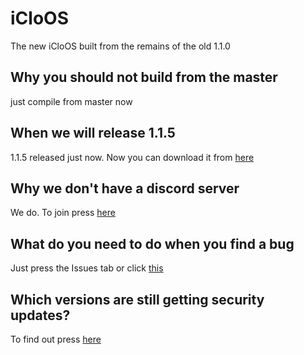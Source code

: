 # iCloOS
The new iCloOS built from the remains of the old 1.1.0
## Why you should not build from the master
just compile from master now
## When we will release 1.1.5
1.1.5 released just now. Now you can download it from [here](https://github.com/iCloExecutable/iCloOS/releases/download/115pb/iClosOS.exe)
## Why we don't have a discord server
We do. To join press [here](https://discord.gg/nHagDfWtQc)
## What do you need to do when you find a bug
Just press the Issues tab or click [this](https://github.com/iCloExecutable/icloos-master/issues)
## Which versions are still getting security updates?
To find out press [here](SECURITY.md)
